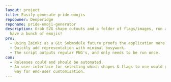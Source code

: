 ```yaml
---
layout: project
title: Easily generate pride emojis
repoowner: Denperidge
reponame: pride-emoji-generator
description: Grab SVG shape cutouts and a folder of flags/images, run a script,
  have a bunch of emojis!
pro:
  - Using Zaimki as a Git Submodule future proofs the application more.
  - Quickly add representation with minimal busywork.
  - The script outputs regular PNG's, and only needs to be run once.
con:
  - Releases could and should be automated.
  - An user-interface for selecting which shapes & flags to use would go a long
    way for end-user customisation.
---
```

